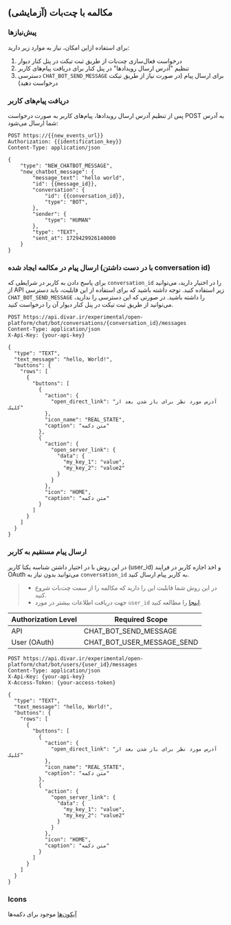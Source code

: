 ## مکالمه با چت‌بات (آزمایشی)

### پیش‌نیازها

برای استفاده ازاین امکان، نیاز به موارد زیر دارید:

1. درخواست فعال‌سازی چت‌بات از طریق ثبت تیکت در پنل کنار دیوار
2. تنظیم "آدرس ارسال رویدادها" در پنل کنار برای دریافت پیام‌های کاربر
3. دسترسی `CHAT_BOT_SEND_MESSAGE` برای ارسال پیام (در صورت نیاز از طریق تیکت درخواست دهید)

### دریافت پیام‌های کاربر

پس از تنظیم آدرس ارسال رویدادها، پیام‌های کاربر به صورت درخواست POST به آدرس شما ارسال می‌شود:

```http request
POST https://{{new_events_url}}
Authorization: {{identification_key}}
Content-Type: application/json

{
    "type": "NEW_CHATBOT_MESSAGE",
    "new_chatbot_message": {
        "message_text": "hello world",
        "id": {{message_id}},
        "conversation": {
            "id": {{conversation_id}},
            "type": "BOT",
        },
        "sender": {
            "type": "HUMAN"
        },
        "type": "TEXT",
        "sent_at": 1729429926140000
    }
}
```

### ارسال پیام در مکالمه ایجاد شده (با در دست داشتن conversation id)

برای پاسخ دادن به کاربر در شرایطی که `conversation_id` را در اختیار دارید، می‌توانید از API زیر استفاده کنید. توجه داشته باشید که برای استفاده از این قابلیت، باید دسترسی `CHAT_BOT_SEND_MESSAGE` را داشته باشید. در صورتی که این دسترسی را ندارید، می‌توانید از طریق ثبت تیکت در پنل کنار دیوار آن را درخواست کنید.


```http request
POST https://api.divar.ir/experimental/open-platform/chat/bot/conversations/{conversation_id}/messages
Content-Type: application/json
X-Api-Key: {your-api-key}

{
  "type": "TEXT",
  "text_message": "hello, World!",
  "buttons": {
    "rows": [
      {
        "buttons": [
          {
            "action": {
              "open_direct_link": "آدرس مورد نظر برای باز شدن بعد از کلیک"
            },
            "icon_name": "REAL_STATE",
            "caption": "متن دکمه"
          },
          {
            "action": {
              "open_server_link": {
                "data": {
                  "my_key_1": "value",
                  "my_key_2": "value2"
                }
              }
            },
            "icon": "HOME",
            "caption": "متن دکمه"
          }
        ]
      }
    ]
  }
}
```
### ارسال پیام مستقیم به کاربر
در این روش با در اختیار داشتن شناسه یکتا کاربر (user_id) و اخذ اجازه کاربر در فرایند OAuth می‌توانید بدون نیاز به `conversation_id` به کاربر پیام ارسال کنید.
> - در این روش شما قابلیت این را دارید که مکالمه را از سمت چت‌بات شروع کنید.
> - جهت دریافت اطلاعات بیشتر در مورد `user_id` [اینجا](/oauth/get_user.md) را مطالعه کنید.

| Authorization Level | Required Scope             |
|---------------------|----------------------------|
| API                 | CHAT_BOT_SEND_MESSAGE      |
| User (OAuth)        | CHAT_BOT_USER_MESSAGE_SEND |

```http request
POST https://api.divar.ir/experimental/open-platform/chat/bot/users/{user_id}/messages
Content-Type: application/json
X-Api-Key: {your-api-key}
X-Access-Token: {your-access-token}

{
  "type": "TEXT",
  "text_message": "hello, World!",
  "buttons": {
    "rows": [
      {
        "buttons": [
          {
            "action": {
              "open_direct_link": "آدرس مورد نظر برای باز شدن بعد از کلیک"
            },
            "icon_name": "REAL_STATE",
            "caption": "متن دکمه"
          },
          {
            "action": {
              "open_server_link": {
                "data": {
                  "my_key_1": "value",
                  "my_key_2": "value2"
                }
              }
            },
            "icon": "HOME",
            "caption": "متن دکمه"
          }
        ]
      }
    ]
  }
}
```


### Icons
[آیکون‌ها][آیکون‌ها] موجود برای دکمه‌ها

[آیکون‌ها]: https://www.figma.com/design/ZhhSihwKTjiER1VUDX4ovh/%F0%9F%93%92-Kenar-Docs-(WIP)?node-id=1501-2225&p=f

